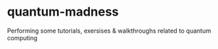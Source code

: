 # quantum-madness
Performing some tutorials, exersises &amp; walkthroughs related to quantum computing
